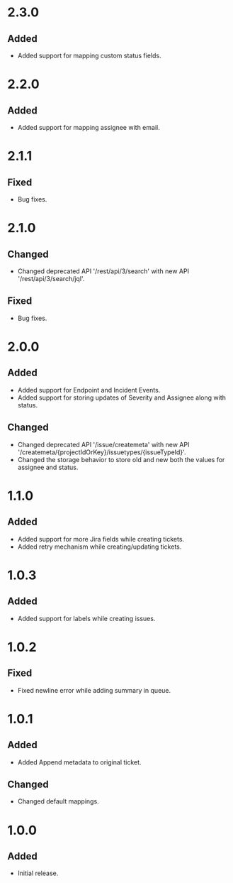 # 2.3.0
## Added
- Added support for mapping custom status fields.

# 2.2.0
## Added
- Added support for mapping assignee with email.

# 2.1.1
## Fixed
- Bug fixes.

# 2.1.0
## Changed
- Changed deprecated API '/rest/api/3/search' with new API '/rest/api/3/search/jql'.
## Fixed
- Bug fixes.

# 2.0.0
## Added
- Added support for Endpoint and Incident Events.
- Added support for storing updates of Severity and Assignee along with status.
## Changed
- Changed deprecated API '/issue/createmeta' with new API '/createmeta/{projectIdOrKey}/issuetypes/{issueTypeId}'.
- Changed the storage behavior to store old and new both the values for assignee and status.

# 1.1.0
## Added
- Added support for more Jira fields while creating tickets.
- Added retry mechanism while creating/updating tickets.

# 1.0.3
## Added
- Added support for labels while creating issues.

# 1.0.2
## Fixed
- Fixed newline error while adding summary in queue.

# 1.0.1
## Added
- Added Append metadata to original ticket.

## Changed
- Changed default mappings.

# 1.0.0
## Added
- Initial release.